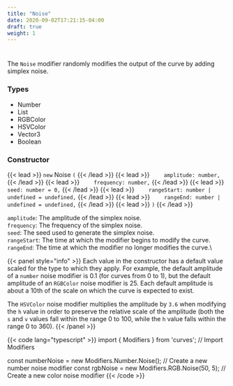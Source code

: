 ```yaml
---
title: "Noise"
date: 2020-09-02T17:21:15-04:00
draft: true
weight: 1
---
```

#

The `Noise` modifier randomly modifies the output of the curve by adding simplex noise.

### Types
* Number
* List
* RGBColor
* HSVColor
* Vector3
* Boolean

### Constructor

{{< lead >}} `new` Noise `(` {{< /lead >}}
{{< lead >}} `    amplitude: number,` {{< /lead >}}
{{< lead >}} `    frequency: number,` {{< /lead >}}
{{< lead >}} `    seed: number = 0,` {{< /lead >}}
{{< lead >}} `    rangeStart: number | undefined = undefined,` {{< /lead >}}
{{< lead >}} `    rangeEnd: number | undefined = undefined,` {{< /lead >}}
{{< lead >}} `)` {{< /lead >}}

`amplitude`: The amplitude of the simplex noise.\
`frequency`: The frequency of the simplex noise.\
`seed`: The seed used to generate the simplex noise.\
`rangeStart`: The time at which the modifier begins to modify the curve.\
`rangeEnd`: The time at which the modifier no longer modifies the curve.\

{{< panel style="info" >}} Each value in the constructor has a default value scaled for the type to which they apply. For example, the default amplitude of a `number` noise modifier is 0.1 (for curves from 0 to 1), but the default amplitude of an `RGBColor` noise modifier is 25. Each default amplitude is about a 10th of the scale on which the curve is expected to exist.
 
 The `HSVColor` noise modifier multiplies the amplitude by `3.6` when modifying the `h` value in order to preserve the relative scale of the amplitude (both the `s` and `v` values fall within the range 0 to 100, while the `h` value falls within the range 0 to 360). {{< /panel >}} 

{{< code lang="typescript" >}}
import { Modifiers } from 'curves'; // Import Modifiers

const numberNoise = new Modifiers.Number.Noise(); // Create a new number noise modifier
const rgbNoise = new Modifiers.RGB.Noise(50, 5); // Create a new color noise modifier
{{< /code >}}